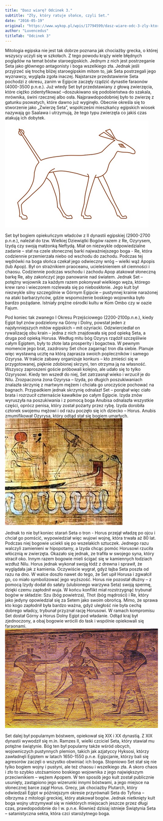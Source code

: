 ```yaml
---
title: "Dasz wiarę? Odcinek 3."
subtitle: "Zły, który ratuje słońce, czyli Set."
date: "2016-05-19"
original: "https://www.wykop.pl/wpis/17794599/dasz-wiare-odc-3-zly-ktory-ratuje-slonce-czyli-set/"
author: "Luvencedus"
titleTab: "Odcinek 3"
---
```


Mitologia egipska nie jest tak dobrze poznana jak chociażby grecka, o której wszyscy uczyli się w szkołach. Z tego powodu krąży wiele błędnych poglądów na temat bóstw staroegipskich. Jednym z nich jest postrzeganie Seta jako głównego antagonisty i boga wszelkiego zła. Jednak jeśli przyjrzeć się trochę bliżej staroegipskim mitom to, jak Seta postrzegali jego wyznawcy, wygląda zgoła inaczej. Najstarsze przedstawienie Seta pochodzi z okresu, zanim w Egipcie zaczęły rządzić dynastie faraonów (4000-3500 p.n.e.). Już wtedy Set był przedstawiany z głową zwierzęcia, które ciężko zidentyfikować –doszukiwano się podobieństwa do szakala, mrównika, świni rzecznej albo osła. Najprawdopodobniej było to zwierzę z gatunku psowatych, które dawno już wyginęło. Obecnie określa się to stworzenie jako „Zwierzę Seta”, współcześni mieszkańcy egipskich wiosek nazywają go Saalawa i utrzymują, że tego typu zwierzęta co jakiś czas atakują ich dobytek.
!["Zwierzę Seta"](../images/odc3/zwierze_sha.jpg "Zwierzę Seta")

Set był bogiem opiekuńczym władców z II dynastii egipskiej (2900-2700 p.n.e.), należał do tzw. Wielkiej Dziewiątki Bogów razem z Re, Ozyrysem, Izydą czy swoją małżonką Neftydą. Miał on niezwykle odpowiedzialne zadanie – stał na czele słonecznej barki najważniejszego boga - Re, która codziennie przemierzała niebo od wschodu do zachodu. Podczas tej wędrówki na boga słońca czekał jego odwieczny wróg – wielki wąż Apopis (lub Apop). Był on strażnikiem praoceanu, ucieleśnieniem sił ciemności i chaosu. Codziennie podczas wschodu i zachodu Apop atakował słoneczną barkę Re, aby zakończyć jego panowanie nad światem. Jednak Set – potężny wojownik za każdym razem pokonywał wielkiego węża, którego krew rano i wieczorem rozlewała się po nieboskłonie. Jego kult był niezwykle silny szczególnie w Górnym Egipcie – pustynnej krainie narażonej na ataki barbarzyńców, gdzie wspomożenie boskiego wojownika było bardzo pożądane. Istniały prężne ośrodki kultu w Kom Ombo czy w oazie Fajum.

Pod koniec tak zwanego I Okresu Przejściowego (2200-2100p.n.e.), kiedy Egipt był znów podzielony na Górny i Dolny, powstał jeden z najsłynniejszych mitów egipskich – mit ozyriacki. Odzwierciedlał on rywalizację obu krain – jedna z nich znajdowała się pod opieką Seta, a druga pod opieką Horusa. Według mitu bóg Ozyrys rządził szczęśliwie całym Egiptem, były to złote lata prosperity i bogactwa. W pewnym momencie jego brat, zazdrosny Set chce zagarnąć tron dla siebie. Planuje więc wystawną ucztę na którą zaprasza swoich popleczników i samego Ozyrysa. W trakcie zabawy organizuje konkurs – kto zmieści się w przygotowanej, pięknie zdobionej skrzyni, ten otrzyma ją na własność. Wszyscy zaproszeni goście próbowali kolejno, ale udało się to tylko Ozyrysowi. Kiedy ten wszedł do niej, Set zatrzasnął wieko i wrzucił je do Nilu. Zrozpaczona żona Ozyrysa – Izyda, po długich poszukiwaniach znalazła skrzynię z martwym mężem i chciała go uroczyście pochować na bagnach. Przypadkiem jednak skrzynię odnalazł Set – porąbał więc ciało brata i rozrzucił czternaście kawałków po całym Egipcie. Izyda znów wyruszyła na poszukiwania i z pomocą boga Anubisa odnalazła wszystkie części, oprócz penisa, który został pożarty przez rybę. Izyda dorobiła członek swojemu mężowi i od razu poczęło się ich dziecko – Horus. Anubis zmumifikował Ozyrysa, który odtąd stał się bogiem umarłych.
!["Set pokonujący Apepa na słonecznej barce"](../images/odc3/set_pokonuje.jpg "Set pokonujący Apepa na słonecznej barce")

Jednak to nie był koniec starań Seta o tron - Horus przejął władzę po ojcu i chciał go pomścić, wypowiedział więc wujowi wojnę, która trwała aż 80 lat. Podczas niej bogowie uciekli się po wszelakich sztuczek. Jednego razu walczyli zamienieni w hipopotamy, a Izyda chcąc pomóc Horusowi rzuciła włócznią w zwierzęta. Okazało się jednak, ze trafiła w swojego syna, który stracił oko. Innym razem bogowie mieli ścigać się w kamiennych łodziach wzdłuż Nilu. Horus jednak wykonał swoją łódź z drewna i sprawił, że wyglądała jak z kamienia. Oczywiście wygrał, gdyż łajba Seta poszła od razu na dno. W walce doszło nawet do tego, że Set upił Horusa i zgwałcił go, co miało symbolizować jego wyższość. Horus nie pozostał dłużny – z pomocą Izydy dodał do sałaty (ulubionego warzywa Seta) swoją spermę, dzięki czemu zapłodnił wuja. W końcu konflikt miał rozstrzygnąć trybunał bogów w składzie: Szu (bóg powietrza), Thot (bóg mądrości) i Re, który jako jedyny opowiedział się za Setem jako swoim obrońcą. Mimo, że sprawa kto kogo zapłodnił była bardzo ważna, gdyż uległość nie była cechą dobrego władcy, trybunał przyznał rację Horusowi. W ramach kompromisu Set dostał Górny a Horus Dolny Egipt pod władanie. Odtąd kraj był zjednoczony, a obaj bogowie wrócili do łask i wspólnie opiekowali się faraonami.
!["Horus i Set koronują Ramzesa III"](../images/odc3/horus_set.jpg "Horus i Set koronują Ramzesa III")

Set dalej był popularnym bóstwem, opiekował się XIX i XX dynastią. Z XIX dynastii wywodził się m.in. Ramzes II, wielki czciciel Seta, który stawiał mu potężne świątynie. Bóg ten był popularny także wśród obcych, wojowniczych pustynnych plemion, takich jak azjatyccy Hyksosi, którzy zawładnęli Egiptem w latach 1650-1550 p.n.e. Egipcjanie, którzy bali się agresorów zaczęli o wszystko obwiniać ich boga. Stopniowo Set stał się nie tylko bogiem wojny i pustyni, ale też chaosu i wszelkiego zła. A skoro chaos i zło to szybko utożsamiono boskiego wojownika z jego największym przeciwnikiem – wężem Apopem. W ten sposób jego kult został publicznie usunięty, zastąpiono jego wizerunki innymi bóstwami, a jego miejsce na słonecznej barce zajął Horus. Grecy, jak chociażby Plutarch, który odwiedzali Egipt w późniejszym okresie przyrównali Seta do Tyfona – olbrzyma z mitologii greckiej, który atakował bogów. Jednak nietknięty kult boga wojny utrzymywał się w niektórych miejscach jeszcze przez długi czas, prawdopodobnie do I w. p.n.e. Również dzisiaj istnieje Świątynia Seta – satanistyczna sekta, która czci starożytnego boga.